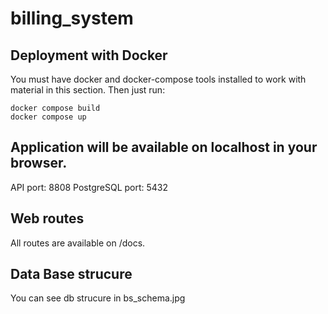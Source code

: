 # billing_system

## Deployment with Docker
You must have docker and docker-compose tools installed to work with material in this section. Then just run:
```
docker compose build
docker compose up
```
## Application will be available on localhost in your browser.

API port: 8808
PostgreSQL port: 5432

## Web routes
All routes are available on /docs.

## Data Base strucure

You can see db strucure in bs_schema.jpg
